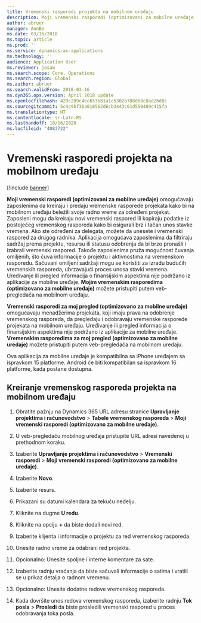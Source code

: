 ```yaml
---
title: Vremenski rasporedi projekta na mobilnom uređaju
description: Moji vremenski rasporedi (optimizovani za mobilne uređaje) omogućavaju zaposlenima da kreiraju i predaju vremenske rasporede projekata kako bi na mobilnom uređaju beležili svoje radno vreme za određeni projekat.
author: abruer
manager: AnnBe
ms.date: 03/16/2018
ms.topic: article
ms.prod: ''
ms.service: dynamics-ax-applications
ms.technology: ''
audience: Application User
ms.reviewer: josaw
ms.search.scope: Core, Operations
ms.search.region: Global
ms.author: abruer
ms.search.validFrom: 2018-03-16
ms.dyn365.ops.version: April 2018 update
ms.openlocfilehash: 429c289c4ec653b81a1c5302b788db8c8ad26d8c
ms.sourcegitcommit: 5c4c9bf3ba018562d6cb3443c01d550489c415fa
ms.translationtype: HT
ms.contentlocale: sr-Latn-RS
ms.lasthandoff: 10/16/2020
ms.locfileid: "4083722"
---
```

# <a name="project-timesheets-on-a-mobile-device"></a>Vremenski rasporedi projekta na mobilnom uređaju

[!include [banner](../includes/banner.md)]

**Moji vremenski rasporedi (optimizovani za mobilne uređaje)** omogućavaju zaposlenima da kreiraju i predaju vremenske rasporede projekata kako bi na mobilnom uređaju beležili svoje radno vreme za određeni projekat. Zaposleni mogu da kreiraju novi vremenski raspored ili kopiraju podatke iz postojećeg vremenskog rasporeda kako bi osigurali brz i tačan unos stavke vremena. Ako ste određeni za delegata, možete da unesete i vremenski raspored za drugog radnika. Aplikacija omogućava zaposlenima da filtriraju sadržaj prema projektu, resursu ili statusu odobrenja da bi brzo pronašli i izabrali vremenski raspored. Takođe zaposlenima pruža mogućnost čuvanja omiljenih, što čuva informacije o projektu i aktivnostima na vremenskom rasporedu. Sačuvani omiljeni sadržaji mogu se koristiti za izradu budućih vremenskih rasporeda, ubrzavajući proces unosa stavki vremena. Uređivanje ili pregled informacija o finansijskim aspektima nije podržano iz aplikacije za mobilne uređaje. **Mojim vremenskim rasporedima (optimizovano za mobilne uređaje)** možete pristupiti putem veb-pregledača na mobilnom uređaju.

**Vremenski rasporedi za moj pregled (optimizovano za mobilne uređaje)** omogućavaju menadžerima projekata, koji imaju prava na odobrenje vremenskog rasporeda, da pregledaju i odobravaju vremenske rasporede projekata na mobilnom uređaju. Uređivanje ili pregled informacija o finansijskim aspektima nije podržano iz aplikacije za mobilne uređaje. **Vremenskim rasporedima za moj pregled (optimizovano za mobilne uređaje)** možete pristupiti putem veb-pregledača na mobilnom uređaju.

Ova aplikacija za mobilne uređaje je kompatibilna sa iPhone uređajem sa ispravkom 15 platforme.
Android će biti kompatibilan sa ispravkom 16 platforme, kada postane dostupna.

## <a name="create-a-project-timesheet-on-your-mobile-device"></a>Kreiranje vremenskog rasporeda projekta na mobilnom uređaju

1.  Obratite pažnju na Dynamics 365 URL adresu stranice **Upravljanje projektima i računovodstvo** \> **Tabele vremenskog rasporeda** \> **Moji vremenski rasporedi (optimizovano za mobilne uređaje)**.

2.  U veb-pregledaču mobilnog uređaja pristupite URL adresi navedenoj u prethodnom koraku.
 
3.  Izaberite **Upravljanje projektima i računovodstvo** \> **Vremenski rasporedi** \> **Moji vremenski rasporedi (optimizovano za mobilne uređaje)**.

4.  Izaberite **Novo**.

5.  Izaberite resurs.

6.  Prikazani su datumi kalendara za tekuću nedelju.

7.  Kliknite na dugme **U redu**.

8.  Kliknite na opciju **+** da biste dodali novi red.

9.  Izaberite klijenta i informacije o projektu za red vremenskog rasporeda.

10. Unesite radno vreme za odabrani red projekta.

11. Opcionalno: Unesite spoljne i interne komentare za sate.

12. Izaberite radnju vraćanja da biste sačuvali informacije o satima i vratili se u prikaz detalja o radnom vremenu.

13. Opcionalno: Unesite dodatne redove vremenskog rasporeda.

14. Kada dovršite unos redova vremenskog rasporeda, izaberite radnju **Tok posla** \> **Prosledi** da biste prosledili vremenski raspored u proces odobravanja toka posla.
